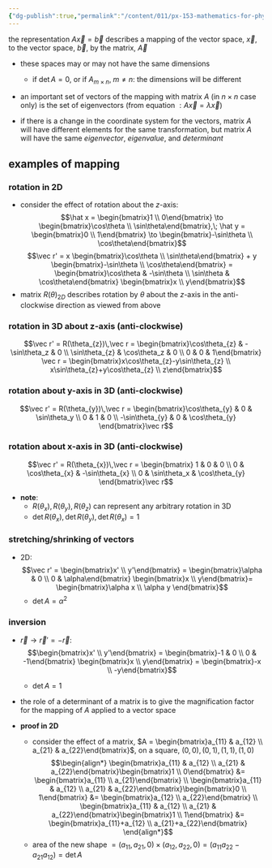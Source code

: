 ```yaml
---
{"dg-publish":true,"permalink":"/content/011/px-153-mathematics-for-physicists/term-2/px-153-k-linear-algebra/px-153-k11-matrix-operation-on-vectors/","noteIcon":"1","created":"2025-08-27T13:14:00.598+01:00","updated":"2024-11-26T19:40:30.000+00:00"}
---
```



the representation $A\vec x = \vec b$ describes a mapping of the vector space, $\vec x$, to the vector space, $\vec b$, by the matrix, ${} \vec A$
- these spaces may or may not have the same dimensions
	- if $\det A=0$, or if $A_{m\times n},\; m\neq n:$ the dimensions will be different

- an important set of vectors of the mapping with matrix $A$ (in $n\times n$ case only) is the set of eigenvectors (from equation $:A\vec x = \lambda \vec x$)
- if there is a change in the coordinate system for the vectors, matrix $A$ will have different elements for the same transformation, but matrix $A$ will have the same *eigenvector*, *eigenvalue*, and *determinant*
## examples of mapping
### rotation in 2D
- consider the effect of rotation about the $z$-axis:
$$\hat x = \begin{bmatrix}1 \\ 0\end{bmatrix} \to \begin{bmatrix}\cos\theta \\ \sin\theta\end{bmatrix},\; \hat y = \begin{bmatrix}0 \\ 1\end{bmatrix} \to \begin{bmatrix}-\sin\theta \\ \cos\theta\end{bmatrix}$$
$$\vec r' = x \begin{bmatrix}\cos\theta \\ \sin\theta\end{bmatrix} + y \begin{bmatrix}-\sin\theta \\ \cos\theta\end{bmatrix} = \begin{bmatrix}\cos\theta  & -\sin\theta \\ \sin\theta & \cos\theta\end{bmatrix} \begin{bmatrix}x \\ y\end{bmatrix}$$
- matrix $R(\theta)_{2D}$ describes rotation by $\theta$ about the $z$-axis in the anti-clockwise direction as viewed from above
### rotation in 3D about z-axis (anti-clockwise)
$$\vec r' = R(\theta_{z})\,\vec r = \begin{bmatrix}\cos\theta_{z} & -\sin\theta_z & 0 \\ \sin\theta_{z} & \cos\theta_z & 0 \\ 0 & 0 & 1\end{bmatrix} \vec r = \begin{bmatrix}x\cos\theta_{z}-y\sin\theta_{z} \\ x\sin\theta_{z}+y\cos\theta_{z} \\ z\end{bmatrix}$$
### rotation about y-axis in 3D (anti-clockwise)
$$\vec r' = R(\theta_{y})\,\vec r = \begin{bmatrix}\cos\theta_{y} & 0 & \sin\theta_y \\ 0 & 1 & 0 \\ -\sin\theta_{y} & 0 & \cos\theta_{y} \end{bmatrix}\vec r$$
### rotation about x-axis in 3D (anti-clockwise)
$$\vec r' = R(\theta_{x})\,\vec r = \begin{bmatrix} 1 & 0 & 0 \\ 0 & \cos\theta_{x} & -\sin\theta_{x} \\ 0 & \sin\theta_x & \cos\theta_{y} \end{bmatrix}\vec r$$
- **note**: 
	- $R(\theta_{x}), R(\theta_{y}), R(\theta_{z})$ can represent any arbitrary rotation in 3D
	- $\det R(\theta_{x}), \det R(\theta_{y}), \det R(\theta_{x}) =1$
### stretching/shrinking of vectors
- 2D:
$$\vec r' = \begin{bmatrix}x' \\ y'\end{bmatrix} = \begin{bmatrix}\alpha & 0 \\ 0 & \alpha\end{bmatrix} \begin{bmatrix}x \\ y\end{bmatrix}= \begin{bmatrix}\alpha x \\ \alpha y \end{bmatrix}$$
	- $\det A = \alpha^{2}$
### inversion
- $\vec r \to \vec r' = -\vec r:$
$$\begin{bmatrix}x' \\ y'\end{bmatrix} = \begin{bmatrix}-1 & 0 \\ 0 & -1\end{bmatrix} \begin{bmatrix}x \\ y\end{bmatrix} = \begin{bmatrix}-x \\ -y\end{bmatrix}$$
	- $\det A =1$
- the role of a determinant of a matrix is to give the magnification factor for the mapping of $A$ applied to a vector space

- **proof in 2D**
	- consider the effect of a matrix, $A = \begin{bmatrix}a_{11} & a_{12} \\ a_{21} & a_{22}\end{bmatrix}$, on a square, $(0,0),(0,1),(1,1),(1,0)$ 
	$$\begin{align*}
		\begin{bmatrix}a_{11} & a_{12} \\ a_{21} & a_{22}\end{bmatrix}\begin{bmatrix}1 \\ 0\end{bmatrix} &= \begin{bmatrix}a_{11} \\ a_{21}\end{bmatrix} \\
		\begin{bmatrix}a_{11} & a_{12} \\ a_{21} & a_{22}\end{bmatrix}\begin{bmatrix}0 \\ 1\end{bmatrix} &= \begin{bmatrix}a_{12} \\ a_{22}\end{bmatrix} \\
		\begin{bmatrix}a_{11} & a_{12} \\ a_{21} & a_{22}\end{bmatrix}\begin{bmatrix}1 \\ 1\end{bmatrix} &= \begin{bmatrix}a_{11}+a_{12} \\ a_{21}+a_{22}\end{bmatrix}
	\end{align*}$$
	- area of the new shape $= (a_{11},a_{21},0)\times (a_{12},a_{22},0) = (a_{11}a_{22}-a_{21}a_{12}) = \det A$ 
